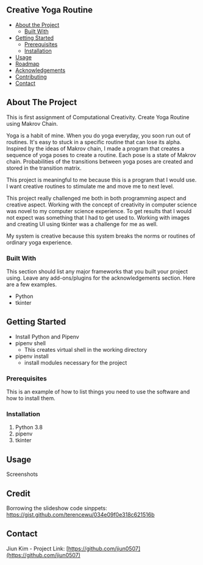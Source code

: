 <!-- TABLE OF CONTENTS -->
## Creative Yoga Routine

* [About the Project](#about-the-project)
  * [Built With](#built-with)
* [Getting Started](#getting-started)
  * [Prerequisites](#prerequisites)
  * [Installation](#installation)
* [Usage](#usage)
* [Roadmap](#roadmap)
* [Acknowledgements](#acknowledgements)
* [Contributing](#contributing)
* [Contact](#contact)



<!-- ABOUT THE PROJECT -->
## About The Project

This is first assignment of Computational Creativity.
Create Yoga Routine using Makrov Chain.

Yoga is a habit of mine. When you do yoga everyday, you soon run out of routines. It's easy to stuck in a specific routine that can lose its alpha. Inspired by the ideas of Makrov chain, I made a program that creates a sequence of yoga poses to create a routine. Each pose is a state of Makrov chain. Probabilities of the transitions between yoga poses are created and stored in the transition matrix.

This project is meaningful to me because this is a program that I would use. I want creative routines to stimulate me and move me to next level.

This project really challenged me both in both programming aspect and creative aspect. Working with the concept of creativity in computer science was novel to my computer science experience. To get results that I would not expect was something that I had to get used to. Working with images and creating UI using tkinter was a challenge for me as well.

My system is creative because this system breaks the norms or routines of ordinary yoga experience.

### Built With
This section should list any major frameworks that you built your project using. Leave any add-ons/plugins for the acknowledgements section. Here are a few examples.
* Python
* tkinter



<!-- GETTING STARTED -->
## Getting Started
- Install Python and Pipenv
- pipenv shell
    - This creates virtual shell in the working directory
- pipenv install
    - install modules necessary for the project

### Prerequisites

This is an example of how to list things you need to use the software and how to install them.

### Installation

1. Python 3.8
2. pipenv
3. tkinter

<!-- USAGE EXAMPLES -->
## Usage
Screenshots

<!-- CONTRIBUTING -->
## Credit
Borrowing the slideshow code sinppets:
https://gist.github.com/terencewu/034e09f0e318c621516b


<!-- CONTACT -->
## Contact

Jiun Kim - 
Project Link: [https://github.com/jiun0507](https://github.com/jiun0507)

